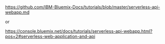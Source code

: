 https://github.com/IBM-Bluemix-Docs/tutorials/blob/master/serverless-api-webapp.md

or

https://console.bluemix.net/docs/tutorials/serverless-api-webapp.html?pos=2#serverless-web-application-and-api
